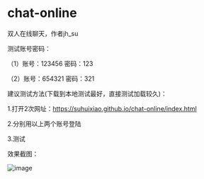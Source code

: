 # chat-online
双人在线聊天，作者jh_su

测试账号密码：

（1）账号：123456   密码：123

（2）账号：654321   密码：321
             
建议测试方法(下载到本地测试最好，直接测试加载较久)：

1.打开2次网址：https://suhuixiao.github.io/chat-online/index.html

2.分别用以上两个账号登陆

3.测试

效果截图：

![image](https://github.com/suhuixiao/chat-online/blob/master/1.png)
